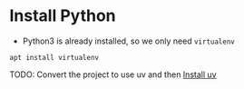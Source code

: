 # Install Python

* Python3 is already installed, so we only need `virtualenv`

```
apt install virtualenv
```


TODO: Convert the project to use uv and then [Install uv](https://docs.astral.sh/uv/getting-started/installation/)


